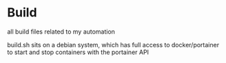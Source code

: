 # Build
all build files related to my automation

build.sh sits on a debian system, which has full access to docker/portainer to start and stop containers with the portainer API
